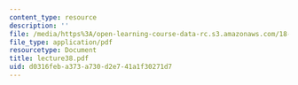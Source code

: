 ```yaml
---
content_type: resource
description: ''
file: /media/https%3A/open-learning-course-data-rc.s3.amazonaws.com/18-704-seminar-in-algebra-and-number-theory-rational-points-on-elliptic-curves-fall-2004/d0316feba373a730d2e741a1f30271d7_lecture38.pdf
file_type: application/pdf
resourcetype: Document
title: lecture38.pdf
uid: d0316feb-a373-a730-d2e7-41a1f30271d7
---
```

